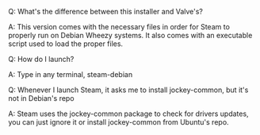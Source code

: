 Q: What's the difference between this installer and Valve's?

A: This version comes with the necessary files in order for Steam to properly run on Debian Wheezy systems.
It also comes with an executable script used to load the proper files.

Q: How do I launch?

A: Type in any terminal, steam-debian

Q: Whenever I launch Steam, it asks me to install jockey-common, but it's not in Debian's repo

A: Steam uses the jockey-common package to check for drivers updates, you can just ignore it
or install jockey-common from Ubuntu's repo.
